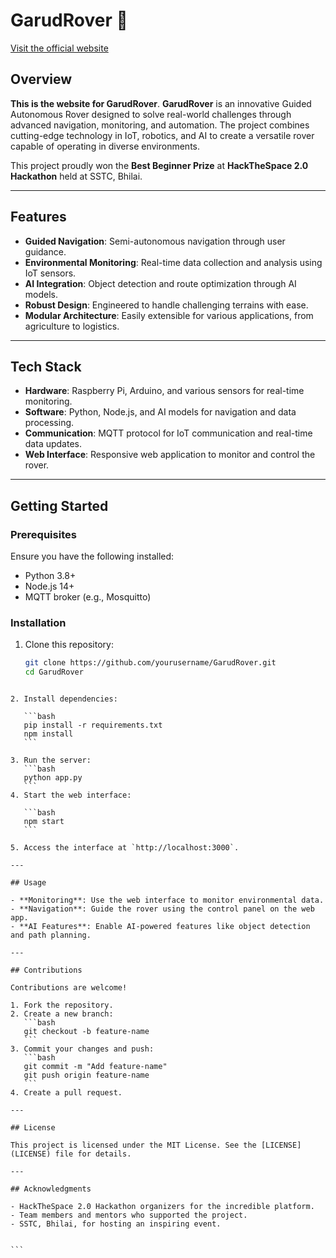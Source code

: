 # GarudRover 🚀

[Visit the official website](https://garudrover.co)

## Overview

**This is the website for GarudRover**.
**GarudRover** is an innovative Guided Autonomous Rover designed to solve real-world challenges through advanced navigation, monitoring, and automation. The project combines cutting-edge technology in IoT, robotics, and AI to create a versatile rover capable of operating in diverse environments.

This project proudly won the **Best Beginner Prize** at **HackTheSpace 2.0 Hackathon** held at SSTC, Bhilai.

---

## Features

- **Guided Navigation**: Semi-autonomous navigation through user guidance.
- **Environmental Monitoring**: Real-time data collection and analysis using IoT sensors.
- **AI Integration**: Object detection and route optimization through AI models.
- **Robust Design**: Engineered to handle challenging terrains with ease.
- **Modular Architecture**: Easily extensible for various applications, from agriculture to logistics.

---

## Tech Stack

- **Hardware**: Raspberry Pi, Arduino, and various sensors for real-time monitoring.
- **Software**: Python, Node.js, and AI models for navigation and data processing.
- **Communication**: MQTT protocol for IoT communication and real-time data updates.
- **Web Interface**: Responsive web application to monitor and control the rover.

---

## Getting Started

### Prerequisites

Ensure you have the following installed:

- Python 3.8+
- Node.js 14+
- MQTT broker (e.g., Mosquitto)

### Installation

1. Clone this repository:
   ```bash
   git clone https://github.com/yourusername/GarudRover.git
   cd GarudRover
   ```

````

2. Install dependencies:

   ```bash
   pip install -r requirements.txt
   npm install
   ```

3. Run the server:
   ```bash
   python app.py
   ```
4. Start the web interface:

   ```bash
   npm start
   ```

5. Access the interface at `http://localhost:3000`.

---

## Usage

- **Monitoring**: Use the web interface to monitor environmental data.
- **Navigation**: Guide the rover using the control panel on the web app.
- **AI Features**: Enable AI-powered features like object detection and path planning.

---

## Contributions

Contributions are welcome!

1. Fork the repository.
2. Create a new branch:
   ```bash
   git checkout -b feature-name
   ```
3. Commit your changes and push:
   ```bash
   git commit -m "Add feature-name"
   git push origin feature-name
   ```
4. Create a pull request.

---

## License

This project is licensed under the MIT License. See the [LICENSE](LICENSE) file for details.

---

## Acknowledgments

- HackTheSpace 2.0 Hackathon organizers for the incredible platform.
- Team members and mentors who supported the project.
- SSTC, Bhilai, for hosting an inspiring event.


```

````
